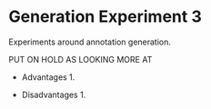 # Generation Experiment 3
 
Experiments around annotation generation.

PUT ON HOLD AS LOOKING MORE AT 

 
* Advantages
  1. 
   
* Disadvantages
  1. 